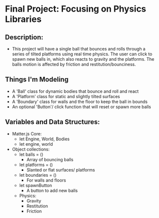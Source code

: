 # Final Project: Focusing on Physics Libraries

## Description:
- This project will have a single ball that bounces and rolls through a series of tilted platforms using real time physics. The user can click to spawn new balls in, which also reacts to gravity and the platforms. The balls motion is affected by friction and restitution/bounciness.


## Things I'm Modeling
- A 'Ball' class for dynamic bodies that bounce and roll and react
- A 'Platform' class for static and slightly tilted surfaces
- A 'Boundary' class for walls and the floor to keep the ball in bounds
- An optional 'Button'/ click function that will reset or spawn more balls

## Variables and Data Structures:
- Matter.js Core:
    - let Engine, World, Bodies
    - let engine, world
- Object collections:
    - let balls = ()
        - Array of bouncing balls
    - let platforms = ()
        - Slanted or flat surfaces/ platforms
    - let boundaries = ()
        - For walls and floors
    - let spawnButton
        - A button to add new balls
    - Physics:
        - Gravity
        - Restitution
        - Friction

